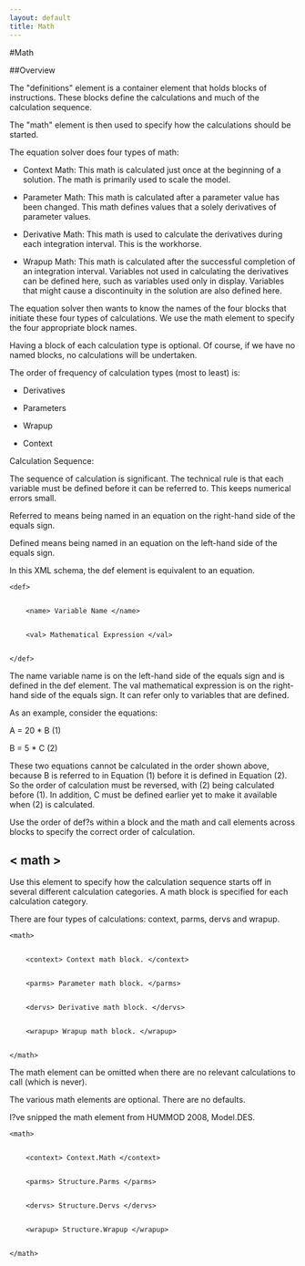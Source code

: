 ```yaml
---
layout: default
title: Math
---
```


#Math


##Overview


The "definitions" element is a container element that holds blocks of
instructions. These blocks define the calculations and much of the
calculation sequence.


The "math" element is then used to specify how the calculations should be
started.


The equation solver does four types of math:


* Context Math: This math is calculated just once at the beginning of
a solution. The math is primarily used to scale the model.


* Parameter Math: This math is calculated after a parameter value
has been changed. This math defines values that a solely
derivatives of parameter values.


* Derivative Math: This math is used to calculate the derivatives
during each integration interval. This is the workhorse.


* Wrapup Math: This math is calculated after the successful
completion of an integration interval. Variables not used in
calculating the derivatives can be defined here, such as variables
used only in display. Variables that might cause a discontinuity in
the solution are also defined here.


The equation solver then wants to know the names of the four blocks that
initiate these four types of calculations. We use the math element to
specify the four appropriate block names.


Having a block of each calculation type is optional. Of course, if we have
no named blocks, no calculations will be undertaken.


The order of frequency of calculation types (most to least) is:


* Derivatives

* Parameters

* Wrapup

* Context


Calculation Sequence:

The sequence of calculation is significant. The technical rule is that each
variable must be defined before it can be referred to. This keeps
numerical errors small.


Referred to means being named in an equation on the right-hand side of
the equals sign.


Defined means being named in an equation on the left-hand side of the
equals sign.


In this XML schema, the def element is equivalent to an equation.


    <def>


        <name> Variable Name </name>


        <val> Mathematical Expression </val>


    </def>


The name variable name is on the left-hand side of the equals sign and is
defined in the def element. The val mathematical expression is on the
right-hand side of the equals sign. It can refer only to variables that are
defined.


As an example, consider the equations:


A = 20 * B 			(1)


B = 5 * C 			(2)


These two equations cannot be calculated in the order shown above,
because B is referred to in Equation (1) before it is defined in Equation (2).
So the order of calculation must be reversed, with (2) being calculated
before (1). In addition, C must be defined earlier yet to make it available
when (2) is calculated.


Use the order of def?s within a block and the math and call elements
across blocks to specify the correct order of calculation.


## < math >


Use this element to specify how the calculation sequence starts off in
several different calculation categories. A math block is specified for each
calculation category.


There are four types of calculations: context, parms, dervs and wrapup.


    <math>


        <context> Context math block. </context>


        <parms> Parameter math block. </parms>


        <dervs> Derivative math block. </dervs>


        <wrapup> Wrapup math block. </wrapup>


    </math>


The math element can be omitted when there are no relevant calculations
to call (which is never).


The various math elements are optional. There are no defaults.


I?ve snipped the math element from HUMMOD 2008, Model.DES.


    <math>


        <context> Context.Math </context>


        <parms> Structure.Parms </parms>


        <dervs> Structure.Dervs </dervs>


        <wrapup> Structure.Wrapup </wrapup>


    </math>
